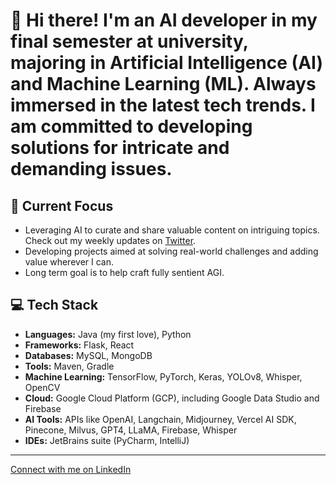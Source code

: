 # 👋 Hi there! I'm an AI developer in my final semester at university, majoring in Artificial Intelligence (AI) and Machine Learning (ML). Always immersed in the latest tech trends. I am committed to developing solutions for intricate and demanding issues.

## 🎯 Current Focus
- Leveraging AI to curate and share valuable content on intriguing topics. Check out my weekly updates on [Twitter](https://twitter.com/peterpreketes).
- Developing projects aimed at solving real-world challenges and adding value wherever I can.
- Long term goal is to help craft fully sentient AGI. 

## 💻 Tech Stack
- **Languages:** Java (my first love), Python
- **Frameworks:** Flask, React
- **Databases:** MySQL, MongoDB
- **Tools:** Maven, Gradle
- **Machine Learning:** TensorFlow, PyTorch, Keras, YOLOv8, Whisper, OpenCV
- **Cloud:** Google Cloud Platform (GCP), including Google Data Studio and Firebase
- **AI Tools:** APIs like OpenAI, Langchain, Midjourney, Vercel AI SDK, Pinecone, Milvus, GPT4, LLaMA, Firebase, Whisper
- **IDEs:** JetBrains suite (PyCharm, IntelliJ)

---

[Connect with me on LinkedIn](https://www.linkedin.com/in/peter-p-ab6b3b208/)
